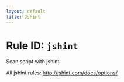```yaml
---
layout: default
title: Jshint
---
```

# Rule ID: `jshint`

Scan script with jshint.

All jshint rules: http://jshint.com/docs/options/